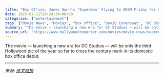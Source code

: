 ```yaml
---
title: "Box Office: James Gunn’s ‘Superman’ Flying to $55M Friday for $115M-$120M U.S. Opening"
date: 2025-07-11T20:24:36+08:00
categories: ["entertainment"]
tags: ["Movie News", "Movies", "box office", "David Corenswet", "DC Studios", "James Gunn", "superman"]
summary: "The movie — launching a new era for DC Studios — will be only the third Hollywood pic of the year so far to cross the century mark in its domestic box office debut."
source_url: "https://www.hollywoodreporter.com/movies/movie-news/superman-box-office-previews-1236312076/"
---
```


The movie — launching a new era for DC Studios — will be only the third Hollywood pic of the year so far to cross the century mark in its domestic box office debut.

---

*来源: [原文链接](https://www.hollywoodreporter.com/movies/movie-news/superman-box-office-previews-1236312076/)*
